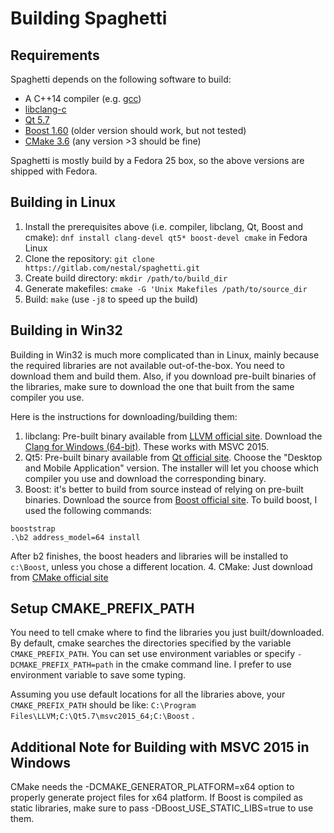 # Building Spaghetti

## Requirements

Spaghetti depends on the following software to build:

* A C++14 compiler (e.g. [gcc](http://gcc.gnu.org))
* [libclang-c](http://clang.llvm.org/doxygen/group__CINDEX.html)
* [Qt 5.7](http://doc.qt.io/qt-5/index.html)
* [Boost 1.60](http://www.boost.org/doc/libs/1_60_0/) (older version should
work, but not tested)
* [CMake 3.6](https://cmake.org/) (any version >3 should be fine)

Spaghetti is mostly build by a Fedora 25 box, so the above versions 
are shipped with Fedora.

## Building in Linux

1. Install the prerequisites above (i.e. compiler, libclang, Qt, Boost and cmake):
`dnf install clang-devel qt5* boost-devel cmake` in Fedora Linux
1. Clone the repository: `git clone https://gitlab.com/nestal/spaghetti.git`
1. Create build directory: `mkdir /path/to/build_dir`
1. Generate makefiles: `cmake -G 'Unix Makefiles /path/to/source_dir`
1. Build: `make` (use `-j8` to speed up the build)

## Building in Win32

Building in Win32 is much more complicated than in Linux, mainly because
the required libraries are not available out-of-the-box. You need to
download them and build them. Also, if you download pre-built binaries of
the libraries, make sure to download the one that built from the same compiler
you use.

Here is the instructions for downloading/building them:

1. libclang: Pre-built binary available from [LLVM official site](http://releases.llvm.org/download.html).
Download the [Clang for Windows (64-bit)](http://releases.llvm.org/3.9.1/LLVM-3.9.1-win64.exe).
These works with MSVC 2015.
2. Qt5: Pre-built binary available from [Qt official site](https://www.qt.io/download/).
Choose the "Desktop and Mobile Application" version. The installer will let
you choose which compiler you use and download the corresponding binary.
3. Boost: it's better to build from source instead of relying on pre-built
binaries. Download the source from [Boost official site](http://www.boost.org/users/download/).
To build boost, I used the following commands:
````
booststrap
.\b2 address_model=64 install
````
After b2 finishes, the boost headers and libraries will be installed to
``c:\Boost``, unless you chose a different location.
4. CMake: Just download from [CMake official site](https://cmake.org/download/)

## Setup CMAKE_PREFIX_PATH

You need to tell cmake where to find the libraries you just built/downloaded.
By default, cmake searches the directories specified by the variable
``CMAKE_PREFIX_PATH``. You can set use environment variables or specify
``-DCMAKE_PREFIX_PATH=path`` in the cmake command line. I prefer to use
environment variable to save some typing.

Assuming you use default locations for all the libraries above, your
 ``CMAKE_PREFIX_PATH`` should be like: ``C:\Program Files\LLVM;C:\Qt5.7\msvc2015_64;C:\Boost``
.

## Additional Note for Building with MSVC 2015 in Windows

CMake needs the -DCMAKE_GENERATOR_PLATFORM=x64 option to properly generate
project files for x64 platform. If Boost is compiled as static libraries, make
sure to pass -DBoost_USE_STATIC_LIBS=true to use them.
